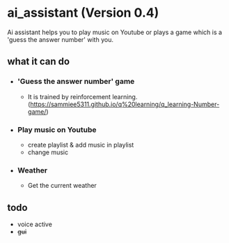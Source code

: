 # ai_assistant (Version 0.4)

Ai assistant helps you to play music on Youtube or plays a game which is a 'guess the answer number' with you.

## what it can do

+ ### 'Guess the answer number' game
  + It is trained by reinforcement learning. (https://sammiee5311.github.io/q%20learning/q_learning-Number-game/)

+ ### Play music on Youtube
  + create playlist & add music in playlist
  + change music

+ ### Weather
  + Get the current weather

## todo
+ voice active
+ ~~gui~~
